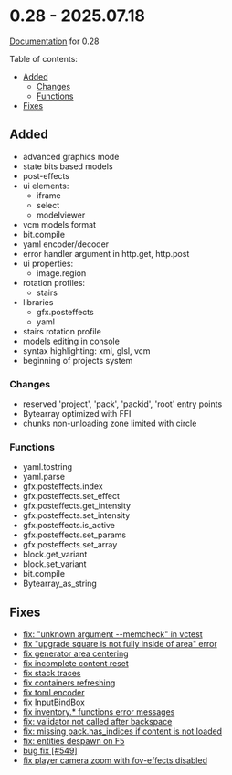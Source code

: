 # 0.28 - 2025.07.18

[Documentation](https://github.com/MihailRis/VoxelEngine-Cpp/tree/release-0.28/doc/en/main-page.md) for 0.28

Table of contents:

- [Added](#added)
    - [Changes](#changes)
    - [Functions](#functions)
- [Fixes](#fixes)

## Added

- advanced graphics mode
- state bits based models
- post-effects
- ui elements:
    - iframe
    - select
    - modelviewer
- vcm models format
- bit.compile
- yaml encoder/decoder
- error handler argument in http.get, http.post
- ui properties:
    - image.region
- rotation profiles:
    - stairs
- libraries
    - gfx.posteffects
    - yaml
- stairs rotation profile
- models editing in console
- syntax highlighting: xml, glsl, vcm
- beginning of projects system

### Changes

- reserved 'project', 'pack', 'packid', 'root' entry points
- Bytearray optimized with FFI
- chunks non-unloading zone limited with circle 

### Functions

- yaml.tostring
- yaml.parse
- gfx.posteffects.index
- gfx.posteffects.set_effect
- gfx.posteffects.get_intensity
- gfx.posteffects.set_intensity
- gfx.posteffects.is_active
- gfx.posteffects.set_params
- gfx.posteffects.set_array
- block.get_variant
- block.set_variant
- bit.compile
- Bytearray_as_string

## Fixes

- [fix: "unknown argument --memcheck" in vctest](https://github.com/MihailRis/voxelcore/commit/281d5e09e6f1c016646af6000f6b111695c994b3)
- [fix "upgrade square is not fully inside of area" error](https://github.com/MihailRis/voxelcore/commit/bf79f6bc75a7686d59fdd0dba8b9018d6191e980 )
- [fix generator area centering](https://github.com/MihailRis/voxelcore/commit/98813472a8c25b1de93dd5d843af38c5aec9b1d8 "fix generator area centering")
- [fix incomplete content reset](https://github.com/MihailRis/voxelcore/commit/61af8ba943a24f6544c6482def2e244cf0af4d18)
- [fix stack traces](https://github.com/MihailRis/voxelcore/commit/05ddffb5c9902e237c73cdea55d4ac1e303c6a8e)
- [fix containers refreshing](https://github.com/MihailRis/voxelcore/commit/34295faca276b55c6e3c0ddd98b867a0aab3eb2a)
- [fix toml encoder](https://github.com/MihailRis/voxelcore/commit/9cd95bb0eb73521bef07f6f0d5e8b78f3e309ebf)
- [fix InputBindBox](https://github.com/MihailRis/voxelcore/commit/7c976a573b01e3fb6f43bacaab22e34037b55b73 "fix InputBindBox")
- [fix inventory.* functions error messages](https://github.com/MihailRis/voxelcore/commit/af3c315c04959eea6c11f5ae2854a6f253e3450f)
- [fix: validator not called after backspace](https://github.com/MihailRis/voxelcore/commit/df3640978d279b85653d647facb26ef15c509848)
- [fix: missing pack.has_indices if content is not loaded](https://github.com/MihailRis/voxelcore/commit/b02b45457322e1ce8f6b9735caeb5b58b1e2ffb4)
- [fix: entities despawn on F5](https://github.com/MihailRis/voxelcore/commit/6ab48fda935f3f1d97d76a833c8511522857ba6a)
- [bug fix [#549]](https://github.com/MihailRis/voxelcore/commit/49727ec02647e48323266fbf814c15f6d5632ee9)
- [fix player camera zoom with fov-effects disabled](https://github.com/MihailRis/voxelcore/commit/014ffab183687ed9acbb93ab90e43d8f82ed826a)
